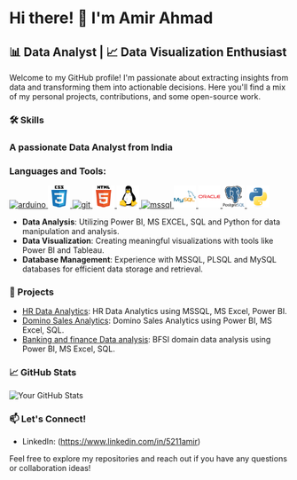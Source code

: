 # Hi there! 👋 I'm Amir Ahmad

## 📊 Data Analyst | 📈 Data Visualization Enthusiast

Welcome to my GitHub profile! I'm passionate about extracting insights from data and transforming them into actionable decisions. Here you'll find a mix of my personal projects, contributions, and some open-source work.

### 🛠️ Skills
<h3 align="left">A passionate Data Analyst from India</h3>

<p align="left">
</p>

<h3 align="left">Languages and Tools:</h3>
<p align="left"> <a href="https://www.arduino.cc/" target="_blank" rel="noreferrer"> <img src="https://cdn.worldvectorlogo.com/logos/arduino-1.svg" alt="arduino" width="40" height="40"/> </a> <a href="https://www.w3schools.com/css/" target="_blank" rel="noreferrer"> <img src="https://raw.githubusercontent.com/devicons/devicon/master/icons/css3/css3-original-wordmark.svg" alt="css3" width="40" height="40"/> </a> <a href="https://git-scm.com/" target="_blank" rel="noreferrer"> <img src="https://www.vectorlogo.zone/logos/git-scm/git-scm-icon.svg" alt="git" width="40" height="40"/> </a> <a href="https://www.w3.org/html/" target="_blank" rel="noreferrer"> <img src="https://raw.githubusercontent.com/devicons/devicon/master/icons/html5/html5-original-wordmark.svg" alt="html5" width="40" height="40"/> </a> <a href="https://www.linux.org/" target="_blank" rel="noreferrer"> <img src="https://raw.githubusercontent.com/devicons/devicon/master/icons/linux/linux-original.svg" alt="linux" width="40" height="40"/> </a> <a href="https://www.microsoft.com/en-us/sql-server" target="_blank" rel="noreferrer"> <img src="https://www.svgrepo.com/show/303229/microsoft-sql-server-logo.svg" alt="mssql" width="40" height="40"/> </a> <a href="https://www.mysql.com/" target="_blank" rel="noreferrer"> <img src="https://raw.githubusercontent.com/devicons/devicon/master/icons/mysql/mysql-original-wordmark.svg" alt="mysql" width="40" height="40"/> </a> <a href="https://www.oracle.com/" target="_blank" rel="noreferrer"> <img src="https://raw.githubusercontent.com/devicons/devicon/master/icons/oracle/oracle-original.svg" alt="oracle" width="40" height="40"/> </a> <a href="https://www.postgresql.org" target="_blank" rel="noreferrer"> <img src="https://raw.githubusercontent.com/devicons/devicon/master/icons/postgresql/postgresql-original-wordmark.svg" alt="postgresql" width="40" height="40"/> </a> <a href="https://www.python.org" target="_blank" rel="noreferrer"> <img src="https://raw.githubusercontent.com/devicons/devicon/master/icons/python/python-original.svg" alt="python" width="40" height="40"/> </a> </p>

- **Data Analysis**: Utilizing Power BI, MS EXCEL, SQL and Python for data manipulation and analysis.
- **Data Visualization**: Creating meaningful visualizations with tools like Power BI and Tableau.
- **Database Management**: Experience with MSSQL, PLSQL and MySQL databases for efficient data storage and retrieval.

### 🚀 Projects

- [HR Data Analytics](https://github.com/amyamir5211/HR-Data-Analytics): HR Data Analytics using MSSQL, MS Excel, Power BI.
- [Domino Sales Analytics](https://github.com/amyamir5211/Domino-Sales-Analytics): Domino Sales Analytics using Power BI, MS Excel, SQL.
- [Banking and finance Data analysis](https://github.com/amyamir5211/Banking-and-Finance): BFSI domain data analysis using Power BI, MS Excel, SQL.

### 📈 GitHub Stats

![Your GitHub Stats](https://github-readme-stats.vercel.app/api?username=YourUsername&show_icons=true&theme=radical)

### 📫 Let's Connect!

- LinkedIn: (https://www.linkedin.com/in/5211amir)


Feel free to explore my repositories and reach out if you have any questions or collaboration ideas!
